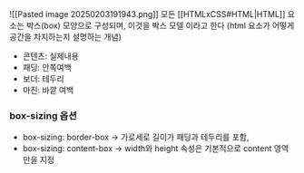 ![[Pasted image 20250203191943.png]]
모든 [[HTMLxCSS#HTML|HTML]] 요소는 박스(box) 모양으로 구성되며, 이것을 박스 모델 이라고 한다 (html 요소가 어떻게 공간을 차지하는지 설명하는 개념)

- 콘텐츠: 실제내용
- 패딩: 안쪽여백
- 보더: 테두리
- 마진: 바깥 여백

### box-sizing 옵션
- box-sizing: border-box -> 가로세로 길이가 패딩과 테두리를 포함, 
- box-sizing: content-box ->  width와 height 속성은 기본적으로 content 영역만을 지정